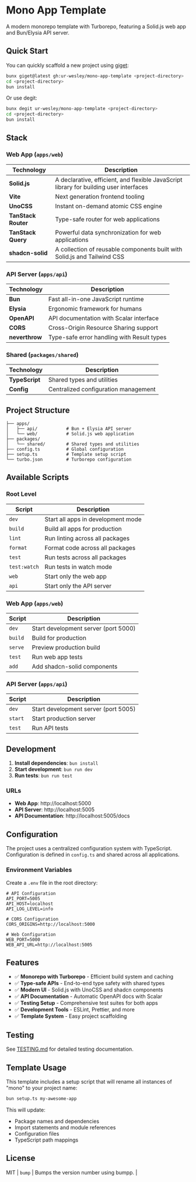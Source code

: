 # Mono App Template

A modern monorepo template with Turborepo, featuring a Solid.js web app and Bun/Elysia API server.

## Quick Start

You can quickly scaffold a new project using [giget](https://github.com/unjs/giget):

```bash
bunx giget@latest gh:ur-wesley/mono-app-template <project-directory>
cd <project-directory>
bun install
```

Or use degit:

```bash
bunx degit ur-wesley/mono-app-template <project-directory>
cd <project-directory>
bun install
```

## Stack

### Web App (`apps/web`)

| Technology          | Description                                                                            |
| ------------------- | -------------------------------------------------------------------------------------- |
| **Solid.js**        | A declarative, efficient, and flexible JavaScript library for building user interfaces |
| **Vite**            | Next generation frontend tooling                                                       |
| **UnoCSS**          | Instant on-demand atomic CSS engine                                                    |
| **TanStack Router** | Type-safe router for web applications                                                  |
| **TanStack Query**  | Powerful data synchronization for web applications                                     |
| **shadcn-solid**    | A collection of reusable components built with Solid.js and Tailwind CSS               |

### API Server (`apps/api`)

| Technology     | Description                                |
| -------------- | ------------------------------------------ |
| **Bun**        | Fast all-in-one JavaScript runtime         |
| **Elysia**     | Ergonomic framework for humans             |
| **OpenAPI**    | API documentation with Scalar interface    |
| **CORS**       | Cross-Origin Resource Sharing support      |
| **neverthrow** | Type-safe error handling with Result types |

### Shared (`packages/shared`)

| Technology     | Description                          |
| -------------- | ------------------------------------ |
| **TypeScript** | Shared types and utilities           |
| **Config**     | Centralized configuration management |

## Project Structure

```
├── apps/
│   ├── api/           # Bun + Elysia API server
│   └── web/           # Solid.js web application
├── packages/
│   └── shared/        # Shared types and utilities
├── config.ts          # Global configuration
├── setup.ts           # Template setup script
└── turbo.json         # Turborepo configuration
```

## Available Scripts

### Root Level

| Script       | Description                        |
| ------------ | ---------------------------------- |
| `dev`        | Start all apps in development mode |
| `build`      | Build all apps for production      |
| `lint`       | Run linting across all packages    |
| `format`     | Format code across all packages    |
| `test`       | Run tests across all packages      |
| `test:watch` | Run tests in watch mode            |
| `web`        | Start only the web app             |
| `api`        | Start only the API server          |

### Web App (`apps/web`)

| Script  | Description                          |
| ------- | ------------------------------------ |
| `dev`   | Start development server (port 5000) |
| `build` | Build for production                 |
| `serve` | Preview production build             |
| `test`  | Run web app tests                    |
| `add`   | Add shadcn-solid components          |

### API Server (`apps/api`)

| Script  | Description                          |
| ------- | ------------------------------------ |
| `dev`   | Start development server (port 5005) |
| `start` | Start production server              |
| `test`  | Run API tests                        |

## Development

1. **Install dependencies**: `bun install`
2. **Start development**: `bun run dev`
3. **Run tests**: `bun run test`

### URLs

- **Web App**: http://localhost:5000
- **API Server**: http://localhost:5005
- **API Documentation**: http://localhost:5005/docs

## Configuration

The project uses a centralized configuration system with TypeScript. Configuration is defined in `config.ts` and shared across all applications.

### Environment Variables

Create a `.env` file in the root directory:

```env
# API Configuration
API_PORT=5005
API_HOST=localhost
API_LOG_LEVEL=info

# CORS Configuration
CORS_ORIGINS=http://localhost:5000

# Web Configuration
WEB_PORT=5000
WEB_API_URL=http://localhost:5005
```

## Features

- ✅ **Monorepo with Turborepo** - Efficient build system and caching
- ✅ **Type-safe APIs** - End-to-end type safety with shared types
- ✅ **Modern UI** - Solid.js with UnoCSS and shadcn components
- ✅ **API Documentation** - Automatic OpenAPI docs with Scalar
- ✅ **Testing Setup** - Comprehensive test suites for both apps
- ✅ **Development Tools** - ESLint, Prettier, and more
- ✅ **Template System** - Easy project scaffolding

## Testing

See [TESTING.md](TESTING.md) for detailed testing documentation.

## Template Usage

This template includes a setup script that will rename all instances of "mono" to your project name:

```bash
bun setup.ts my-awesome-app
```

This will update:

- Package names and dependencies
- Import statements and module references
- Configuration files
- TypeScript path mappings

## License

MIT
| `bump` | Bumps the version number using bumpp. |
